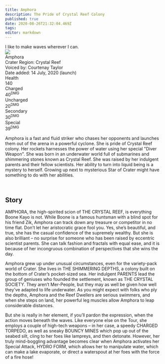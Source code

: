 ```yaml
---
title: Amphora
description: The Pride of Crystal Reef Colony
published: true
date: 2020-08-26T21:32:04.469Z
tags: 
editor: markdown
---
```


<!-- Begin Character Quote -->
<div class="title-quote">
  I like to make waves wherever I can.
</div>
<!-- End Character Quote -->

<!-- Begin Character Info Card -->
<div class="info-card-container">
  <div class="wrapper">
    <div class="info-card">
      <div class="info-card__image info-card__image--amphora">
        <img src="https://worldofcrater.wiki/characters/amphora/amphora_full_model.png"/>
      </div>
      <div class="info-card__unit-name">Amphora</div>
      <div class="info-card__region info-card__level--amphora">Crater Region: Crystal Reef</div>
      <div class="info-card__voice info-card__level--amphora">Voiced by: Courtenay Taylor</div>
      <div class="info-card__date info-card__level--amphora">Date added: 14 July, 2020 (launch)</div>
      <div class="info-card__unit-stats info-card__unit-stats--amphora clearfix">
        <div class="stat">
          <div class="one-third">
            <div class="stat-name">Health</div>
          </div>
          <div class="two-third">
            <div class="stat-value">140</div>
          </div>
        </div>
        <div class="stat">
          <div class="one-third">
            <div class="stat-name">Charged</div>
          </div>
          <div class="two-third">
            <div class="stat-value">40<sup>DMG</sup></div>
          </div>
        </div>
        <div class="stat">
          <div class="one-third">
            <div class="stat-name">Uncharged</div>
          </div>
          <div class="two-third">
            <div class="stat-value">20<sup>DMG</sup></div>
          </div>
        </div>
        <div class="stat">
          <div class="one-third">
            <div class="stat-name">Secondary</div>
          </div>
          <div class="two-third">
            <div class="stat-value">30<sup>DMG</sup></div>
          </div>
        </div>
        <div class="stat no-border">
          <div class="one-third">
            <div class="stat-name">Special</div>
          </div>
          <div class="two-third">
            <div class="stat-value">39<sup>DMG</sup></div>
          </div>
        </div>
      </div>
    </div> <!-- end info-card-->
  </div> <!-- end wrapper -->
</div> <!-- end container -->
<!-- End of Character Info box -->

<!-- Begin Character Intro -->
<div>
  <p>Amphora is a fast and fluid striker who chases her opponents and launches them out of the arena in a powerful cyclone. She is pride of Crystal Reef colony. Her rockets harnesses the power of water using her special "Diver Weapon". She was born in an underwater world full of submarines and shimmering stones known as Crystal Reef. She was raised by her indulgent parents and their fellow scientists. Her ability to turn into liquid being is a mystery to herself. Growing up next to mysterious Star of Crater might have something to do with her abilities.</p>
</div>
<!-- End Character Intro -->

<br>

<!-- Begin Character Story -->
<div>
  <h2>Story</h2>
    <p>AMPHORA, the high-spirited scion of THE CRYSTAL REEF, is everything Boone Kayo is not. While Boone is a famous huntsman with a blind spot for his friend Zik, Amphora can track down any treasure or competitor in no time flat. Don’t let her aristocratic grace fool you. Yes, she’s beautiful, and true, she has the casual confidence of the supremely wealthy. But she is also brilliant – no surprise for someone who has been raised by eccentric scientist parents. She can talk fashion and fractals with equal ease, and it is because of her incongruous combination of perspectives that she wins the day.</p>
  <p>Amphora grew up under unusual circumstances, even for the variety-pack world of Crater. She lives in THE SHIMMERING DEPTHS, a colony built on the bottom of Crater’s pocket-sized sea. Her indulgent PARENTS lead the group of geniuses who founded the settlement, known as THE CRYSTAL SOCIETY. They aren’t Mer-People, but they may as well be given how well they’ve adapted to life underwater. As you might expect with folks who ply the depths, Amphora and the Reef Dwellers are serious swimmers, and when she steps on land, her powerful leg muscles allow Amphora to leap considerable distances.</p>
 <p>But she is really in her element, if you’ll pardon the expression, when the action moves beneath the waves. Like everyone else on the Tour, she employs a couple of high-tech weapons – in her case, a speedy CHARGED TORPEDO, as well as sneaky BOUNCY MINES which pop up out of the seabed silt, cling to her foes like lampreys, and then detonate. However, her truly mind-boggling advantage becomes clear when Amphora activates her Special Attack, HYDRO FORM, which allows her to manipulate water, which can make a lake evaporate, or direct a waterspout at her foes with the force of a fire hose!</p>
</div>
<!-- End Character Story -->

<br>

<!-- Begin Gallery -->
<!-- DO NOT TOUCH THE GALLERY, CONTACT SlackingVeteren IF YOU NEED TO CHANGE ANYTHING -->

<!--
<div>
  <h2>Gallery</h2>
  <br>
  <br>
  <div class="carousel slide" id="carouselIndicators" data-ride="carousel" data-interval="0">
    <ol class="carousel-indicators">
      <li class="carousel-indicators-list active" data-target="#carouselIndicators" data-slide-to="0"></li>
      <li class="carousel-indicators-list" data-target="#carouselIndicators" data-slide-to="1"></li>
      <li class="carousel-indicators-list" data-target="#carouselIndicators" data-slide-to="2"></li>
    </ol>
    <div class="carousel-inner">
      <div class="spotlight-group">
        <a class="spotlight carousel-item active" href="/characters/boone/boone_and_granpappy.png">
          <img src="/characters/boone/boone_and_granpappy-thumb.png" height="282px">
          <div class="carousel-caption">
            Boone with Ol' Granpappy
          </div>
        </a>
        <a class="spotlight carousel-item" href="/characters/boone/boone_and_zik.png">
          <img src="/characters/boone/boone_and_zik-thumb.png">
          <div class="carousel-caption">
            Boone and Zik
          </div>
        </a>
        <a class="spotlight carousel-item" href="/characters/boone/boone-outside-outpost.png">
          <img src="/characters/boone/boone-outside-outpost-w500.png">
          <div class="carousel-caption">
            Boone infront of his outpost
          </div>
        </a>
      </div>
    </div>
    <a class="carousel-control-prev" data-target="#carouselIndicators" role="button" data-slide="prev">
      <span class="carousel-control-prev-icon" aria-hidden="true"></span><span class="sr-only">Previous</span>
    </a>
    <a class="carousel-control-next" data-target="#carouselIndicators"
        role="button" data-slide="next">
      <span class="carousel-control-next-icon" aria-hidden="true"></span><span class="sr-only">Next</span>
    </a>
  </div>
</div>
-->
<!-- End Gallary -->